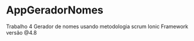 # AppGeradorNomes
Trabalho 4 Gerador de nomes usando metodologia scrum
 Ionic Framework versão @4.8
